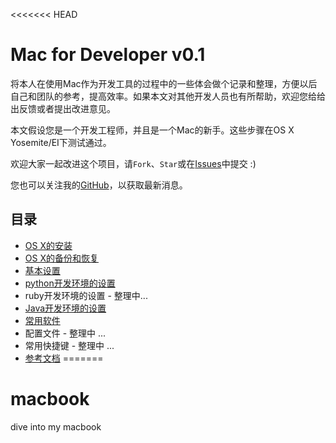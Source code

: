 <<<<<<< HEAD
# Mac for Developer v0.1

将本人在使用Mac作为开发工具的过程中的一些体会做个记录和整理，方便以后自己和团队的参考，提高效率。如果本文对其他开发人员也有所帮助，欢迎您给给出反馈或者提出改进意见。

本文假设您是一个开发工程师，并且是一个Mac的新手。这些步骤在OS X Yosemite/EI下测试通过。

欢迎大家一起改进这个项目，请`Fork`、`Star`或在[Issues](https://github.com/mornlee/macbook/issues)中提交 :)

您也可以关注我的[GitHub](http://github.com/mornlee)，以获取最新消息。

## 目录

* [OS X的安装](https://github.com/mornlee/mabook/blob/master/install.md)
* [OS X的备份和恢复](https://github.com/mornlee/mabook/blob/master/recovery.md)
* [基本设置](https://github.com/mornlee/mabook/blob/master/basic.md)
* [python开发环境的设置](https://github.com/mornlee/mabook/blob/master/python.md)
* ruby开发环境的设置 - 整理中...
* [Java开发环境的设置](https://github.com/mornlee/mabook/blob/master/java.md)
* [常用软件](https://github.com/mornlee/mabook/blob/master/apps.md)
* 配置文件 - 整理中 ...
* 常用快捷键 - 整理中 ...
* [参考文档](https://github.com/mornlee/mabook/blob/master/refs.md)
=======
# macbook
dive into my macbook

